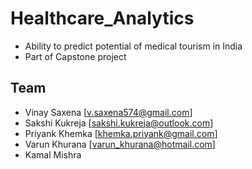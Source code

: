 # Healthcare_Analytics

* Ability to predict potential of medical tourism in India
* Part of Capstone project

## Team

* Vinay Saxena [v.saxena574@gmail.com]
* Sakshi Kukreja [sakshi.kukreja@outlook.com]
* Priyank Khemka [khemka.priyank@gmail.com]
* Varun Khurana [varun_khurana@hotmail.com]
* Kamal Mishra

